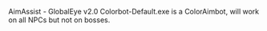 AimAssist - GlobalEye v2.0 Colorbot-Default.exe is a ColorAimbot, will work on all NPCs but not on bosses.
